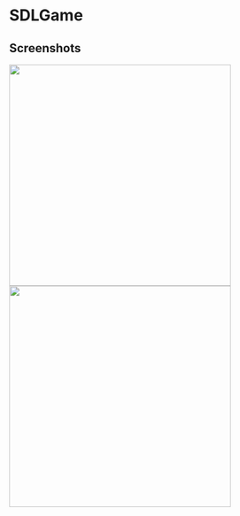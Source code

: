 # SDLGame

## Screenshots

<img src="https://github.com/user-attachments/assets/eb55a9fe-1d9b-457f-92fc-54fdb870a1f3" width=400 height=auto>
<img src="https://github.com/user-attachments/assets/ed1deb01-5fa0-4b7a-8dd0-b91d291be6ce" width=400 height=auto>
